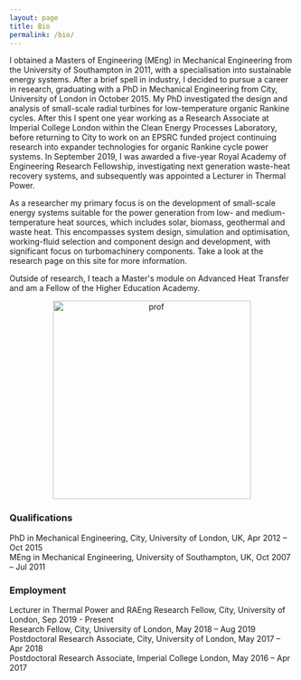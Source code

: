 ```yaml
---
layout: page
title: Bio
permalink: /bio/
---
```


<div id="twocol_container">
    <div id="DivB">
    	<p>I obtained a Masters of Engineering (MEng) in Mechanical Engineering from the University of Southampton in 2011, with a specialisation into sustainable energy systems. After a brief spell in industry, I decided to pursue a career in research, graduating with a PhD in Mechanical Engineering from City, University of London in October 2015. My PhD investigated the design and analysis of small-scale radial turbines for low-temperature organic Rankine cycles. After this I spent one year working as a Research Associate at Imperial College London within the Clean Energy Processes Laboratory, before returning to City to work on an EPSRC funded project continuing research into expander technologies for organic Rankine cycle power systems. In September 2019, I was awarded a five-year Royal Academy of Engineering Research Fellowship, investigating next generation waste-heat recovery systems, and subsequently was appointed a Lecturer in Thermal Power.</p>    	
    	<p>As a researcher my primary focus is on the development of small-scale energy systems suitable for the power generation from low- and medium-temperature heat sources, which includes solar, biomass, geothermal and waste heat. This encompasses system design, simulation and optimisation, working-fluid selection and component design and development, with significant focus on turbomachinery components. Take a look at the research page on this site for more information.</p>
    	<p>Outside of research, I teach a Master's module on Advanced Heat Transfer and am a Fellow of the Higher Education Academy.</p>
    </div>
    <div id="DivA">
    	<div style="text-align:center">
			<img src="{{site.baseurl}}/assets/profile_pic.jpg" alt="prof" style="width:350px;" />
		</div>
    </div>
</div>

### Qualifications
PhD in Mechanical Engineering, City, University of London, UK, Apr 2012 – Oct 2015<br>
MEng in Mechanical Engineering, University of Southampton, UK, Oct 2007 – Jul 2011<br>

### Employment
Lecturer in Thermal Power and RAEng Research Fellow, City, University of London, Sep 2019 - Present<br>
Research Fellow, City, University of London, May 2018 – Aug 2019<br>
Postdoctoral Research Associate, City, University of London, May 2017 – Apr 2018<br>
Postdoctoral Research Associate, Imperial College London, May 2016 – Apr 2017
